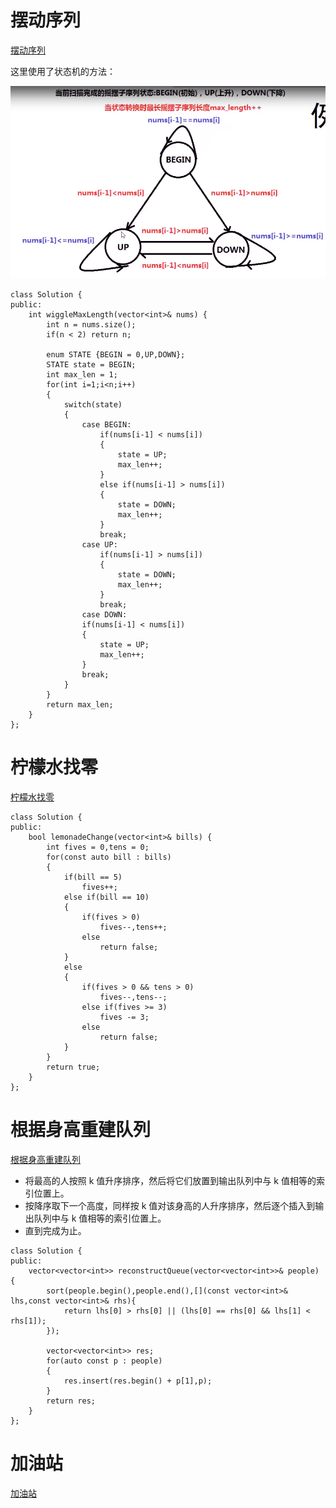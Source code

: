 # 摆动序列

[摆动序列](https://leetcode-cn.com/problems/wiggle-subsequence/)

这里使用了状态机的方法：

![](../../img/state_machine.png)

```
class Solution {
public:
    int wiggleMaxLength(vector<int>& nums) {
        int n = nums.size();
        if(n < 2) return n;

        enum STATE {BEGIN = 0,UP,DOWN};
        STATE state = BEGIN;
        int max_len = 1;
        for(int i=1;i<n;i++)
        {
            switch(state)
            {
                case BEGIN:
                    if(nums[i-1] < nums[i])
                    {
                        state = UP;
                        max_len++;
                    }
                    else if(nums[i-1] > nums[i])
                    {
                        state = DOWN;
                        max_len++;
                    }
                    break;
                case UP:
                    if(nums[i-1] > nums[i])
                    {
                        state = DOWN;
                        max_len++;
                    }
                    break;
                case DOWN:
                if(nums[i-1] < nums[i])
                {
                    state = UP;
                    max_len++;
                }
                break;
            }
        } 
        return max_len;
    }
};
```

# 柠檬水找零

[柠檬水找零](https://leetcode-cn.com/problems/lemonade-change/)

```
class Solution {
public:
    bool lemonadeChange(vector<int>& bills) {
        int fives = 0,tens = 0;
        for(const auto bill : bills)
        {
            if(bill == 5)
                fives++;
            else if(bill == 10)
            {
                if(fives > 0)
                    fives--,tens++;   
                else    
                    return false;
            }
            else
            {
                if(fives > 0 && tens > 0)
                    fives--,tens--;
                else if(fives >= 3)
                    fives -= 3;
                else
                    return false;
            }
        }
        return true;
    }
};
```

# 根据身高重建队列

[根据身高重建队列](https://leetcode-cn.com/problems/queue-reconstruction-by-height/)

- 将最高的人按照 k 值升序排序，然后将它们放置到输出队列中与 k 值相等的索引位置上。
- 按降序取下一个高度，同样按 k 值对该身高的人升序排序，然后逐个插入到输出队列中与 k 值相等的索引位置上。
- 直到完成为止。

```
class Solution {
public:
    vector<vector<int>> reconstructQueue(vector<vector<int>>& people) {
        sort(people.begin(),people.end(),[](const vector<int>& lhs,const vector<int>& rhs){
            return lhs[0] > rhs[0] || (lhs[0] == rhs[0] && lhs[1] < rhs[1]);
        });

        vector<vector<int>> res;
        for(auto const p : people)
        {
            res.insert(res.begin() + p[1],p);
        }
        return res;
    }
};
```

# 加油站

[加油站](https://leetcode-cn.com/problems/gas-station/)





